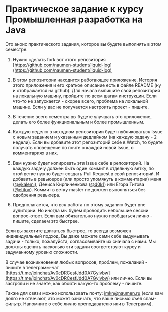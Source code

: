 Практическое задание к курсу Промышленная разработка на Java
===

Это анонс практического задания, которое вы будете выполнять в этом семестре.

1. Нужно сделать fork вот этого репозитория [https://github.com/naumen-student/liquid-log](https://github.com/naumen-student/liquid-log)

2. В этом репозитории находится работающее приложение. История этого приложения и его краткое описание есть в файле README (ну и отображается на github). Для начала выпишите свой репозиторий на локальную машину, пройдите по всем шагам инструкции. Если что-то не запускается - скорее всего, проблема на локальной машине. Если у вас не получается настроить проект - пишите.

3. В течение всего семестра вы будете улучшать это приложение, делать его более функциональным и более промышленным.

4. Каждую неделю в исходном репозитории будет публиковаться Issue с новым заданием и указанным дедлайном (на каждую задачу - 2 недели). Если вы добавите этот репозиторий себе в Watch, то будете получать оповещение по почте о каждой новой Issue, о комментариях в них.

5. Вам нужно будет копировать эти Issue себе в репозиторий. На каждую задачу должен быть один коммит в отдельную ветку, по этой ветке нужно будет создать Pull Request в свой репозиторий. И добавить в ревьюеров (или просто упомянуть в комментарии) меня ([@ykalemi](https://github.com/ykalemi)), Дениса Кирпиченкова ([@d0k1](https://github.com/d0k1)) или Егора Титова ([@etitov](https://github.com/etitov)). Коммит в ветку master не должен выполняться без одобрения ревьюера.

6. Предполагается, что вся работа по этому заданию будет вне аудитории. Но иногда мы будем проводить небольшие сессии вопрос-ответ. Если вам обязательно нужно пообщаться лично - пишите, сделаем это быстрее.


Если вы захотите двигаться быстрее, то всегда возможен индивидуальный подход. Вы даже можете сами себе выдумывать задачи - только, пожалуйста, согласовывайте их сначала с нами. Мы должны оценить насколько эти задачи соответствуют курсу и задуманному уровню сложности.

В случае возникновения любых вопросов, проблем, пожеланий - пишите в телеграмм-чат [https://t.me/joinchat/Av0cDRCesfJdd0A7Gyivbw](https://t.me/joinchat/Av0cDRCesfJdd0A7Gyivbw) или лично. Если вы застряли и не знаете, как обойти какую-то проблему - пишите.

Также для связи можно использовать почту: [imkn@naumen.ru](mailto:imkn@naumen.ru) (если вам долго не отвечают, это может означать, что ваше письмо съел спам-фильтр. Напомните о себе лично преподавателю или в Телеграмм).
